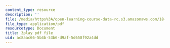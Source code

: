 ```yaml
---
content_type: resource
description: ''
file: /media/https%3A/open-learning-course-data-rc.s3.amazonaws.com/18-06sc-linear-algebra-fall-2011/ac8aac665b4b53b6d9af5d658f92a4dd_yjBerM5jWsc.pdf
file_type: application/pdf
resourcetype: Document
title: 3play pdf file
uid: ac8aac66-5b4b-53b6-d9af-5d658f92a4dd
---
```

